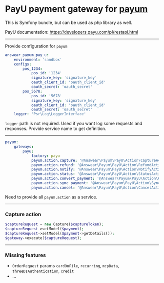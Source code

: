 # PayU payment gateway for [payum](http://payum.org/)

This is Symfony bundle, but can be used as php library as well.

PayU documentation: https://developers.payu.com/pl/restapi.html

---

Provide configuration for `payum`

```yaml
answear_payum_pay_u:
    environment: 'sandbox'
    configs:
        pos_1234:
            pos_id: '1234'
            signature_key: 'signature_key'
            oauth_client_id: 'oauth_client_id'
            oauth_secret: 'oauth_secret'
        pos_5678:
            pos_id: '5678'
            signature_key: 'signature_key'
            oauth_client_id: 'oauth_client_id'
            oauth_secret: 'oauth_secret'
    logger: 'Psr\Log\LoggerInterface'
```

`logger` path is not required. Used if you want log some requests and responses. Provide service name to get definition.



---

```yaml
payum:
    gateways:
        payu:
            factory: payu
            payum.action.capture: '@Answear\Payum\PayU\Action\CaptureAction'
            payum.action.refund: '@Answear\Payum\PayU\Action\RefundAction'
            payum.action.notify: '@Answear\Payum\PayU\Action\NotifyAction'
            payum.action.status: '@Answear\Payum\PayU\Action\StatusAction'
            payum.action.convert_payment: '@Answear\Payum\PayU\Action\ConvertPaymentAction'
            payum.action.sync_payment: '@Answear\Payum\PayU\Action\SyncPaymentAction'
            payum.action.cancel: '@Answear\Payum\PayU\Action\CancelAction'
```

Need to provide all `payum.action` as a service.

---

### Capture action

```php
$captureRequest = new Capture($captureToken);
$captureRequest->setModel($payment);
$captureRequest->setModel($payment->getDetails());
$gateway->execute($captureRequest);
```

---

### Missing features

* `OrderRequest` params `cardOnFile`, `recurring`, `mcpData`, `threeDsAuthentication`, `credit`
* ...
